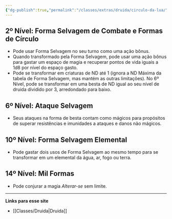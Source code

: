 ```yaml
---
{"dg-publish":true,"permalink":"/classes/extras/druida/circulo-da-lua/","created":"2024-07-23T19:27:31.973-03:00"}
---
```



## 2º Nível: Forma Selvagem de Combate e Formas de Círculo
- Pode usar Forma Selvagem no seu turno como uma ação bônus. 
- Quando transformado pela Forma Selvagem, pode usar uma ação bônus para gastar um espaço de magia e recuperar pontos de vida iguais a 1d8 por nível do espaço gasto.
- Pode se transformar em criaturas de ND até 1 (ignora a ND Máxima da tabela de Forma Selvagem, mas mantém as outras limitações). No 6º Nível, pode se transformar em uma besta de ND igual ao seu nível de druida dividido por 3, arredondado para baixo.

## 6º Nível: Ataque Selvagem
- Seus ataques na forma de besta contam como mágicos para propósitos de superar resistências e imunidades a ataques e danos não mágicos.

## 10º Nível: Forma Selvagem Elemental
- Pode gastar dois usos de Forma Selvagem ao mesmo tempo para se transformar em um elemental da água, ar, fogo ou terra.

## 14º Nível: Mil Formas
- Pode conjurar a magia *Alterar-se* sem limite.
___
**Links para esse site**
- [[Classes/Druida\|Druida]]